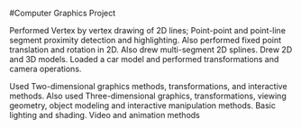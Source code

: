 #Computer Graphics Project

Performed Vertex by vertex drawing of 2D lines; Point-point and point-line segment proximity detection and highlighting.
Also performed fixed point translation and rotation in 2D. Also drew multi-segment 2D splines.
Drew 2D and 3D models. Loaded a car model and performed transformations and camera operations.

Used Two-dimensional graphics methods, transformations, and interactive methods. 
Also used Three-dimensional graphics, transformations, viewing geometry, object modeling and interactive manipulation methods. 
Basic lighting and shading. 
Video and animation methods 
